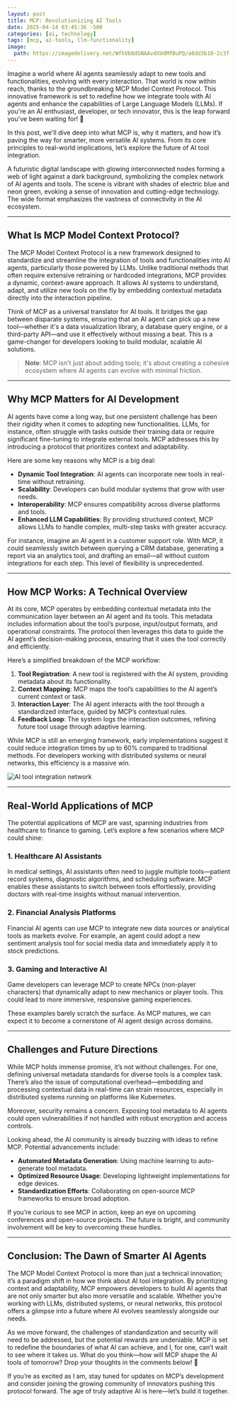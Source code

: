 ```yaml
---
layout: post
title: MCP: Revolutionizing AI Tools
date: 2025-04-14 03:45:36 -500
categories: [ai, technology]
tags: [mcp, ai-tools, llm-functionality]
image:
  path: https://imagedelivery.net/WfhVb8dSNAAvdXUdMfBuPQ/a8dd3b18-2c3f-42ab-27df-d29dc9ef8000/public
---
```


Imagine a world where AI agents seamlessly adapt to new tools and functionalities, evolving with every interaction. That world is now within reach, thanks to the groundbreaking MCP Model Context Protocol. This innovative framework is set to redefine how we integrate tools with AI agents and enhance the capabilities of Large Language Models (LLMs). If you're an AI enthusiast, developer, or tech innovator, this is the leap forward you've been waiting for! 🚀

In this post, we'll dive deep into what MCP is, why it matters, and how it’s paving the way for smarter, more versatile AI systems. From its core principles to real-world implications, let’s explore the future of AI tool integration.


A futuristic digital landscape with glowing interconnected nodes forming a web of light against a dark background, symbolizing the complex network of AI agents and tools. The scene is vibrant with shades of electric blue and neon green, evoking a sense of innovation and cutting-edge technology. The wide format emphasizes the vastness of connectivity in the AI ecosystem.

---

## What Is MCP Model Context Protocol?

The MCP Model Context Protocol is a new framework designed to standardize and streamline the integration of tools and functionalities into AI agents, particularly those powered by LLMs. Unlike traditional methods that often require extensive retraining or hardcoded integrations, MCP provides a dynamic, context-aware approach. It allows AI systems to understand, adapt, and utilize new tools on the fly by embedding contextual metadata directly into the interaction pipeline.

Think of MCP as a universal translator for AI tools. It bridges the gap between disparate systems, ensuring that an AI agent can pick up a new tool—whether it's a data visualization library, a database query engine, or a third-party API—and use it effectively without missing a beat. This is a game-changer for developers looking to build modular, scalable AI solutions.

> **Note**: MCP isn't just about adding tools; it's about creating a cohesive ecosystem where AI agents can evolve with minimal friction.

---

## Why MCP Matters for AI Development

AI agents have come a long way, but one persistent challenge has been their rigidity when it comes to adopting new functionalities. LLMs, for instance, often struggle with tasks outside their training data or require significant fine-tuning to integrate external tools. MCP addresses this by introducing a protocol that prioritizes context and adaptability.

Here are some key reasons why MCP is a big deal:

- **Dynamic Tool Integration**: AI agents can incorporate new tools in real-time without retraining.
- **Scalability**: Developers can build modular systems that grow with user needs.
- **Interoperability**: MCP ensures compatibility across diverse platforms and tools.
- **Enhanced LLM Capabilities**: By providing structured context, MCP allows LLMs to handle complex, multi-step tasks with greater accuracy.

For instance, imagine an AI agent in a customer support role. With MCP, it could seamlessly switch between querying a CRM database, generating a report via an analytics tool, and drafting an email—all without custom integrations for each step. This level of flexibility is unprecedented.

---

## How MCP Works: A Technical Overview

At its core, MCP operates by embedding contextual metadata into the communication layer between an AI agent and its tools. This metadata includes information about the tool’s purpose, input/output formats, and operational constraints. The protocol then leverages this data to guide the AI agent’s decision-making process, ensuring that it uses the tool correctly and efficiently.

Here’s a simplified breakdown of the MCP workflow:

1. **Tool Registration**: A new tool is registered with the AI system, providing metadata about its functionality.
2. **Context Mapping**: MCP maps the tool’s capabilities to the AI agent’s current context or task.
3. **Interaction Layer**: The AI agent interacts with the tool through a standardized interface, guided by MCP’s contextual rules.
4. **Feedback Loop**: The system logs the interaction outcomes, refining future tool usage through adaptive learning.

While MCP is still an emerging framework, early implementations suggest it could reduce integration times by up to 60% compared to traditional methods. For developers working with distributed systems or neural networks, this efficiency is a massive win.

![AI tool integration network](https://imagedelivery.net/WfhVb8dSNAAvdXUdMfBuPQ/16983bd0-1770-4011-5b0d-27eea60a8600/public "Visualizing MCP's tool integration")

---

## Real-World Applications of MCP

The potential applications of MCP are vast, spanning industries from healthcare to finance to gaming. Let’s explore a few scenarios where MCP could shine:

### 1. Healthcare AI Assistants
In medical settings, AI assistants often need to juggle multiple tools—patient record systems, diagnostic algorithms, and scheduling software. MCP enables these assistants to switch between tools effortlessly, providing doctors with real-time insights without manual intervention.

### 2. Financial Analysis Platforms
Financial AI agents can use MCP to integrate new data sources or analytical tools as markets evolve. For example, an agent could adopt a new sentiment analysis tool for social media data and immediately apply it to stock predictions.

### 3. Gaming and Interactive AI
Game developers can leverage MCP to create NPCs (non-player characters) that dynamically adapt to new mechanics or player tools. This could lead to more immersive, responsive gaming experiences.

These examples barely scratch the surface. As MCP matures, we can expect it to become a cornerstone of AI agent design across domains.

---

## Challenges and Future Directions

While MCP holds immense promise, it’s not without challenges. For one, defining universal metadata standards for diverse tools is a complex task. There’s also the issue of computational overhead—embedding and processing contextual data in real-time can strain resources, especially in distributed systems running on platforms like Kubernetes.

Moreover, security remains a concern. Exposing tool metadata to AI agents could open vulnerabilities if not handled with robust encryption and access controls.

Looking ahead, the AI community is already buzzing with ideas to refine MCP. Potential advancements include:

- **Automated Metadata Generation**: Using machine learning to auto-generate tool metadata.
- **Optimized Resource Usage**: Developing lightweight implementations for edge devices.
- **Standardization Efforts**: Collaborating on open-source MCP frameworks to ensure broad adoption.

If you’re curious to see MCP in action, keep an eye on upcoming conferences and open-source projects. The future is bright, and community involvement will be key to overcoming these hurdles.

---

## Conclusion: The Dawn of Smarter AI Agents

The MCP Model Context Protocol is more than just a technical innovation; it’s a paradigm shift in how we think about AI tool integration. By prioritizing context and adaptability, MCP empowers developers to build AI agents that are not only smarter but also more versatile and scalable. Whether you’re working with LLMs, distributed systems, or neural networks, this protocol offers a glimpse into a future where AI evolves seamlessly alongside our needs.

As we move forward, the challenges of standardization and security will need to be addressed, but the potential rewards are undeniable. MCP is set to redefine the boundaries of what AI can achieve, and I, for one, can’t wait to see where it takes us. What do you think—how will MCP shape the AI tools of tomorrow? Drop your thoughts in the comments below! 🌟

If you’re as excited as I am, stay tuned for updates on MCP’s development and consider joining the growing community of innovators pushing this protocol forward. The age of truly adaptive AI is here—let’s build it together.